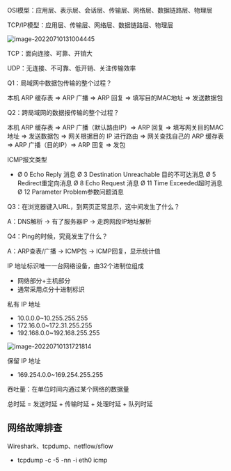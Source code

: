 OSI模型：应用层、表示层、会话层、传输层、网络层、数据链路层、物理层

TCP/IP模型：应用层、传输层、网络层、数据链路层、物理层 

![image-20220710131004445](https://happychan.oss-cn-shenzhen.aliyuncs.com/img/image-20220710131004445.png)

TCP：面向连接、可靠、开销大

UDP：无连接、不可靠、低开销、关注传输效率



Q1：局域网中数据包传输的整个过程？

本机 ARP 缓存表 => ARP 广播 => ARP 回复 => 填写目的MAC地址 => 发送数据包

 Q2：跨局域网的数据报传输的整个过程？

本机 ARP 缓存表 => ARP 广播（默认路由IP）=> ARP 回复 => 填写网关目的MAC地址 => 发送数据包 => 网关根据目的 IP 进行路由 => 网关查找自己的 ARP 缓存表 => ARP 广播（目的IP）=> ARP 回复 => 发包

ICMP报文类型

- Ø 0 Echo Reply 消息
    Ø 3 Destination Unreachable 目的不可达消息
    Ø 5 Redirect重定向消息
    Ø 8 Echo Request 消息
    Ø 11 Time Exceeded超时消息
    Ø 12 Parameter Problem参数问题消息

Q3：在浏览器键入URL，到网页正常显示，这中间发生了什么？

A：DNS解析 -> 有了服务器IP -> 走跨网段IP地址解析

Q4：Ping的时候，究竟发生了什么？

A：ARP查表/广播 -> ICMP包 -> ICMP回复，显示统计值



IP 地址标识唯一一台网络设备，由32个进制位组成

- 网络部分+主机部分
- 通常采用点分十进制标识



私有 IP 地址

- 10.0.0.0~10.255.255.255
- 172.16.0.0~172.31.255.255
- 192.168.0.0~192.168.255.255

![image-20220710131721814](https://happychan.oss-cn-shenzhen.aliyuncs.com/img/image-20220710131721814.png)

保留 IP 地址

-  169.254.0.0~169.254.255.255

吞吐量：在单位时间内通过某个网络的数据量

总时延 = 发送时延 + 传输时延 + 处理时延 + 队列时延



## 网络故障排查

Wireshark、tcpdump、netflow/sflow

- tcpdump -c -5 -nn -i eth0 icmp







































